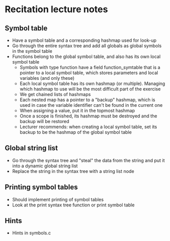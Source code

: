 # Recitation lecture notes

## Symbol table

- Have a symbol table and a corresponding hashmap used for look-up
- Go through the entire syntax tree and add all globals as global symbols in the symbol table
- Functions belong to the global symbol table, and also has its own local symbol table
  - Symbols with type function have a field function_symtable that is a pointer to a local symbol table, which stores parameters and local variables (and only these)
  - Each local symbol table has its own hashmap (or multiple). Managing which hashmap to use will be the most difficult part of the exercise
  - We get chained lists of hashmaps
  - Each nested map has a pointer to a "backup" hashmap, which is used in case the variable identifier can't be found in the current one
  - When assigning a value, put it in the topmost hashmap
  - Once a scope is finished, its hashmap must be destroyed and the backup will be restored
  - Lecturer recommends: when creating a local symbol table, set its backup to be the hashmap of the global symbol table

## Global string list

- Go through the syntax tree and "steal" the data from the string and put it into a dynamic global string list
- Replace the string in the syntax tree with a string list node

## Printing symbol tables

- Should implement printing of symbol tables
- Look at the print syntax tree function or print symbol table

## Hints

- Hints in symbols.c
